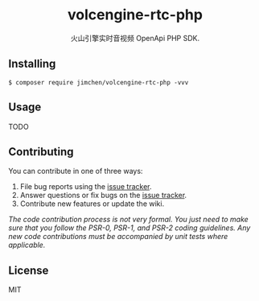 <h1 align="center"> volcengine-rtc-php </h1>

<p align="center"> 火山引擎实时音视频 OpenApi PHP SDK.</p>


## Installing

```shell
$ composer require jimchen/volcengine-rtc-php -vvv
```

## Usage

TODO

## Contributing

You can contribute in one of three ways:

1. File bug reports using the [issue tracker](https://github.com/JimChenWYU/volcengine-php-sdk/issues).
2. Answer questions or fix bugs on the [issue tracker](https://github.com/JimChenWYU/volcengine-php-sdk/issues).
3. Contribute new features or update the wiki.

_The code contribution process is not very formal. You just need to make sure that you follow the PSR-0, PSR-1, and PSR-2 coding guidelines. Any new code contributions must be accompanied by unit tests where applicable._

## License

MIT
